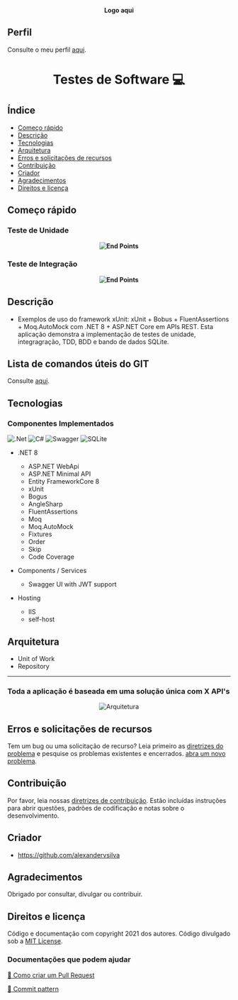 <p align="center" style="font-weight: bold;">
    <!--<img alt="logo" src="https://user-images.githubusercontent.com/5068797/161198565-ac18c5ac-c0d9-4669-9568-b2009e944d77.png#gh-light-mode-only" />
    <img alt="logo" src="https://user-images.githubusercontent.com/5068797/161364257-0c1d81f6-62ac-4192-93f8-836b4ce0fd06.png#gh-dark-mode-only" />-->
    Logo aqui
</p>

## Perfil

Consulte o meu perfil <a href="https://github.com/alexandervieira/alexandervieira/blob/master/README.md">aqui</a>.

<h1 align="center" style="font-weight: bold;">Testes de Software 💻</h1>

## Índice

- [Começo rápido](#começo-rápido)
- [Descrição](#descrição)
- [Tecnologias](#tecnologias)
- [Arquitetura](#arquitetura)
- [Erros e solicitações de recursos](#erros-e-solicitações-de-recursos)
- [Contribuição](#contribuição)
- [Criador](#criador)
- [Agradecimentos](#agradecimentos)
- [Direitos e licença](#direitos-e-licença)

## Começo rápido

### Teste de Unidade

<p align="center" style="font-weight: bold;">
    <img alt="End Points" src="https://github.com/user-attachments/assets/27ac8ce3-ad69-4fa5-b88f-890a09bf4722" />   
</p>

### Teste de Integração

<p align="center" style="font-weight: bold;">
    <img alt="End Points" src="https://github.com/user-attachments/assets/5d6d6cf7-24f9-4815-b9eb-8c93709ad885" />   
</p>

## Descrição

- Exemplos de uso do framework xUnit: xUnit + Bobus + FluentAssertions + Moq.AutoMock com .NET 8 + ASP.NET Core em APIs REST. Esta aplicação demonstra a implementação de testes de unidade, integragração, TDD, BDD e bando de dados SQLite.

## Lista de comandos úteis do GIT

Consulte <a href="https://github.com/alexandervieira/repositorio-base/blob/master/git.md">aqui</a>.

## Tecnologias

### Componentes Implementados

[JAVASCRIPT__BADGE]: https://img.shields.io/badge/Javascript-000?style=for-the-badge&logo=javascript
[TYPESCRIPT__BADGE]: https://img.shields.io/badge/typescript-D4FAFF?style=for-the-badge&logo=typescript
[EXPRESS__BADGE]: https://img.shields.io/badge/express-005CFE?style=for-the-badge&logo=express
[VUE__BADGE]: https://img.shields.io/badge/VueJS-fff?style=for-the-badge&logo=vue
[NEST__BADGE]: https://img.shields.io/badge/nest-7026b9?style=for-the-badge&logo=nest
[GRAPHQL__BADGE]: https://img.shields.io/badge/GraphQL-e10098?style=for-the-badge&logo=graphql
[JAVA_BADGE]:https://img.shields.io/badge/java-%23ED8B00.svg?style=for-the-badge&logo=openjdk&logoColor=white
[SPRING_BADGE]: https://img.shields.io/badge/spring-%236DB33F.svg?style=for-the-badge&logo=spring&logoColor=white
[MONGO_BADGE]:https://img.shields.io/badge/MongoDB-%234ea94b.svg?style=for-the-badge&logo=mongodb&logoColor=white
[AWS_BADGE]:https://img.shields.io/badge/AWS-%23FF9900.svg?style=for-the-badge&logo=amazon-aws&logoColor=white
[DOTNET_BADGE]:https://img.shields.io/badge/.NET-5C2D91?style=for-the-badge&logo=.net&logoColor=white
[AZURE_BADGE]:https://img.shields.io/badge/azure-%230072C6.svg?style=for-the-badge&logo=microsoftazure&logoColor=white
[CSHARP_BADGE]:https://img.shields.io/badge/c%23-%23239120.svg?style=for-the-badge&logo=csharp&logoColor=white
[SWAGGER_BADGE]:https://img.shields.io/badge/-Swagger-%23Clojure?style=for-the-badge&logo=swagger&logoColor=white
[SQLSERVER_BADGE]:https://img.shields.io/badge/Microsoft%20SQL%20Server-CC2927?style=for-the-badge&logo=microsoft%20sql%20server&logoColor=white
[MySQL]:https://img.shields.io/badge/mysql-4479A1.svg?style=for-the-badge&logo=mysql&logoColor=white
[Postgres]:https://img.shields.io/badge/postgres-%23316192.svg?style=for-the-badge&logo=postgresql&logoColor=white
[SQLite]:https://img.shields.io/badge/sqlite-%2307405e.svg?style=for-the-badge&logo=sqlite&logoColor=white

![.Net][DOTNET_BADGE]
![C#][CSHARP_BADGE]
![Swagger][SWAGGER_BADGE]
![SQLite][SQLite]

- .NET 8    
    - ASP.NET WebApi
    - ASP.NET Minimal API    
    - Entity FrameworkCore 8
    - xUnit
    - Bogus
    - AngleSharp
    - FluentAssertions
    - Moq
    - Moq.AutoMock
    - Fixtures
    - Order
    - Skip
    - Code Coverage

- Components / Services    
    - Swagger UI with JWT support   
      
- Hosting
    - IIS   
    - self-host

## Arquitetura
- Unit of Work
- Repository
  
---

### Toda a aplicação é baseada em uma solução única com X API's

<p align="center">
    <img alt="Arquitetura" src="https://github.com/user-attachments/assets/b4edf7ed-9576-4cfe-a1f0-e06dc100d4ef" />
</p>

## Erros e solicitações de recursos
Tem um bug ou uma solicitação de recurso? Leia primeiro as [diretrizes do problema](https://reponame/blob/master/CONTRIBUTING.md)  e pesquise os problemas existentes e encerrados. [abra um novo problema](https://github.com/alexandervieira/repositorio-base/issues).

## Contribuição

Por favor, leia nossas [diretrizes de contribuição](https://reponame/blob/master/CONTRIBUTING.md). Estão incluídas instruções para abrir questões, padrões de codificação e notas sobre o desenvolvimento.

## Criador

- <https://github.com/alexandervsilva>

## Agradecimentos

Obrigado por consultar, divulgar ou contribuir.

## Direitos e licença

Código e documentação com copyright 2021 dos autores. Código divulgado sob a [MIT License](https://github.com/alexandervieira/repositorio-base/blob/master/LICENSE).

<h3>Documentações que podem ajudar</h3>

[📝 Como criar um Pull Request](https://www.atlassian.com/br/git/tutorials/making-a-pull-request)

[💾 Commit pattern](https://gist.github.com/joshbuchea/6f47e86d2510bce28f8e7f42ae84c716)
